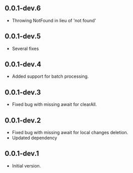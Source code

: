 ## 0.0.1-dev.6

- Throwing NotFound in lieu of 'not found'


## 0.0.1-dev.5

- Several fixes

## 0.0.1-dev.4

- Added support for batch processing.

## 0.0.1-dev.3

- Fixed bug with missing await for clearAll.

## 0.0.1-dev.2

- Fixed bug with missing await for local changes deletion.
- Updated dependency

## 0.0.1-dev.1

- Initial version.
